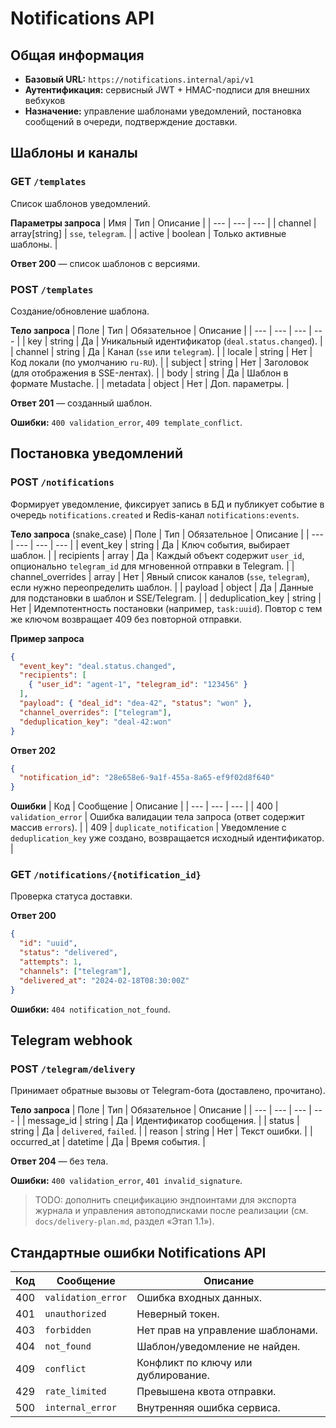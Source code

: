 # Notifications API

## Общая информация
- **Базовый URL:** `https://notifications.internal/api/v1`
- **Аутентификация:** сервисный JWT + HMAC-подписи для внешних вебхуков
- **Назначение:** управление шаблонами уведомлений, постановка сообщений в очереди, подтверждение доставки.

## Шаблоны и каналы

### GET `/templates`
Список шаблонов уведомлений.

**Параметры запроса**
| Имя | Тип | Описание |
| --- | --- | --- |
| channel | array[string] | `sse`, `telegram`. |
| active | boolean | Только активные шаблоны. |

**Ответ 200** — список шаблонов с версиями.

### POST `/templates`
Создание/обновление шаблона.

**Тело запроса**
| Поле | Тип | Обязательное | Описание |
| --- | --- | --- | --- |
| key | string | Да | Уникальный идентификатор (`deal.status.changed`). |
| channel | string | Да | Канал (`sse` или `telegram`). |
| locale | string | Нет | Код локали (по умолчанию `ru-RU`). |
| subject | string | Нет | Заголовок (для отображения в SSE-лентах). |
| body | string | Да | Шаблон в формате Mustache. |
| metadata | object | Нет | Доп. параметры. |

**Ответ 201** — созданный шаблон.

**Ошибки:** `400 validation_error`, `409 template_conflict`.

## Постановка уведомлений

### POST `/notifications`
Формирует уведомление, фиксирует запись в БД и публикует событие в очередь `notifications.created` и Redis-канал `notifications:events`.

**Тело запроса** (snake_case)
| Поле | Тип | Обязательное | Описание |
| --- | --- | --- | --- |
| event_key | string | Да | Ключ события, выбирает шаблон. |
| recipients | array<object> | Да | Каждый объект содержит `user_id`, опционально `telegram_id` для мгновенной отправки в Telegram. |
| channel_overrides | array<string> | Нет | Явный список каналов (`sse`, `telegram`), если нужно переопределить шаблон. |
| payload | object | Да | Данные для подстановки в шаблон и SSE/Telegram. |
| deduplication_key | string | Нет | Идемпотентность постановки (например, `task:uuid`). Повтор с тем же ключом возвращает 409 без повторной отправки.

**Пример запроса**
```json
{
  "event_key": "deal.status.changed",
  "recipients": [
    { "user_id": "agent-1", "telegram_id": "123456" }
  ],
  "payload": { "deal_id": "dea-42", "status": "won" },
  "channel_overrides": ["telegram"],
  "deduplication_key": "deal-42:won"
}
```

**Ответ 202**
```json
{
  "notification_id": "28e658e6-9a1f-455a-8a65-ef9f02d8f640"
}
```

**Ошибки**
| Код | Сообщение | Описание |
| --- | --- | --- |
| 400 | `validation_error` | Ошибка валидации тела запроса (ответ содержит массив `errors`). |
| 409 | `duplicate_notification` | Уведомление с `deduplication_key` уже создано, возвращается исходный идентификатор. |

### GET `/notifications/{notification_id}`
Проверка статуса доставки.

**Ответ 200**
```json
{
  "id": "uuid",
  "status": "delivered",
  "attempts": 1,
  "channels": ["telegram"],
  "delivered_at": "2024-02-18T08:30:00Z"
}
```

**Ошибки:** `404 notification_not_found`.

## Telegram webhook

### POST `/telegram/delivery`
Принимает обратные вызовы от Telegram-бота (доставлено, прочитано).

**Тело запроса**
| Поле | Тип | Обязательное | Описание |
| --- | --- | --- | --- |
| message_id | string | Да | Идентификатор сообщения. |
| status | string | Да | `delivered`, `failed`. |
| reason | string | Нет | Текст ошибки. |
| occurred_at | datetime | Да | Время события. |

**Ответ 204** — без тела.

**Ошибки:** `400 validation_error`, `401 invalid_signature`.

> TODO: дополнить спецификацию эндпоинтами для экспорта журнала и управления автоподписками после реализации (см. `docs/delivery-plan.md`, раздел «Этап 1.1»).

## Стандартные ошибки Notifications API

| Код | Сообщение | Описание |
| --- | --- | --- |
| 400 | `validation_error` | Ошибка входных данных. |
| 401 | `unauthorized` | Неверный токен. |
| 403 | `forbidden` | Нет прав на управление шаблонами. |
| 404 | `not_found` | Шаблон/уведомление не найден. |
| 409 | `conflict` | Конфликт по ключу или дублирование. |
| 429 | `rate_limited` | Превышена квота отправки. |
| 500 | `internal_error` | Внутренняя ошибка сервиса. |
